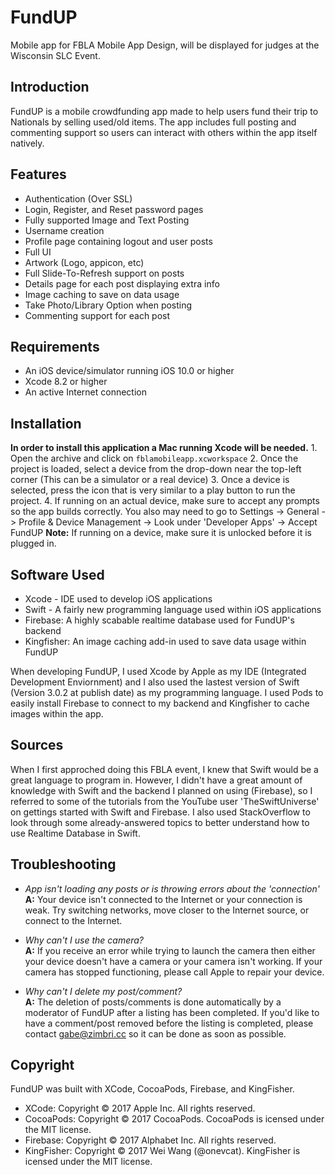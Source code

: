 FundUP
===================

Mobile app for FBLA Mobile App Design, will be displayed for judges at the Wisconsin SLC Event.

Introduction
-------------
FundUP is a mobile crowdfunding app made to help users fund their trip to Nationals by selling used/old items. The app includes full posting and commenting support so users can interact with others within the app itself natively.

Features
-------------

 - Authentication (Over SSL)
 - Login, Register, and Reset password pages
 - Fully supported Image and Text Posting
 - Username creation
 - Profile page containing logout and user posts
 - Full UI
 - Artwork (Logo, appicon, etc)
 - Full Slide-To-Refresh support on posts
 - Details page for each post displaying extra info
 - Image caching to save on data usage
 - Take Photo/Library Option when posting
 - Commenting support for each post
 
Requirements
-------------
 - An iOS device/simulator running iOS 10.0 or higher
 - Xcode 8.2 or higher
 - An active Internet connection

Installation
-------------
 **In order to install this application a Mac running Xcode will be needed.**
	 1. Open the archive and click on `fblamobileapp.xcworkspace`
	 2.  Once the project is loaded, select a device from the drop-down near the top-left corner (This can be a simulator or a real device)
	 3. Once a device is selected, press the icon that is very similar to a play button to run the project.
	 4. If running on an actual device, make sure to accept any prompts so the app builds correctly. You also may need to go to Settings -> General -> Profile & Device Management -> Look under 'Developer Apps' -> Accept FundUP
	  **Note:** If running on a device, make sure it is unlocked before it is plugged in.

Software Used
-------------

 - Xcode - IDE used to develop iOS applications
 - Swift - A fairly new programming language used within iOS applications
 - Firebase: A highly scabable realtime database used for FundUP's backend
 - Kingfisher: An image caching add-in used to save data usage within FundUP

When developing FundUP, I used Xcode by Apple as my IDE (Integrated Development Enviornment) and I also used the lastest version of Swift (Version 3.0.2 at publish date) as my programming language. I used Pods to easily install Firebase to connect to my backend and Kingfisher to cache images within the app.

Sources
-------------

When I first approched doing this FBLA event, I knew that Swift would be a great language to program in. However, I didn't have a great amount of knowledge with Swift and the backend I planned on using (Firebase), so I referred to some of the tutorials from the YouTube user 'TheSwiftUniverse' on gettings started with Swift and Firebase. I also used StackOverflow to look through some already-answered topics to better understand how to use Realtime Database in Swift.

Troubleshooting
-------------

 - *App isn't loading any posts or is throwing errors about the 'connection'*<br>
 **A:** Your device isn't connected to the Internet or your connection is weak. Try switching networks, move closer to the Internet source, or connect to the Internet.
 
 - *Why can't I use the camera?*<br>
 **A:** If you receive an error while trying to launch the camera then either your device doesn't have a camera or your camera isn't working. If your camera has stopped functioning, please call Apple to repair your device.
  
 - *Why can't I delete my post/comment?*<br>
 **A:** The deletion of posts/comments is done automatically by a moderator of FundUP after a listing has been completed. If you'd like to have a comment/post removed before the listing is completed, please contact gabe@zimbri.cc so it can be done as soon as possible.
  
Copyright
-------------
FundUP was built with XCode, CocoaPods, Firebase, and KingFisher.

 - XCode: Copyright © 2017 Apple Inc. All rights reserved.
 - CocoaPods: Copyright © 2017 CocoaPods. CocoaPods is icensed under the MIT license.
 - Firebase: Copyright © 2017 Alphabet Inc. All rights reserved.
 - KingFisher: Copyright © 2017 Wei Wang (@onevcat). KingFisher is icensed under the MIT license.
